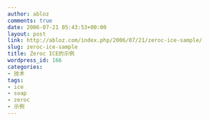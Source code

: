 ```yaml
---
author: abloz
comments: true
date: 2006-07-21 05:43:53+00:00
layout: post
link: http://abloz.com/index.php/2006/07/21/zeroc-ice-sample/
slug: zeroc-ice-sample
title: Zeroc ICE的示例
wordpress_id: 166
categories:
- 技术
tags:
- ice
- soap
- zeroc
- 示例
---
```



